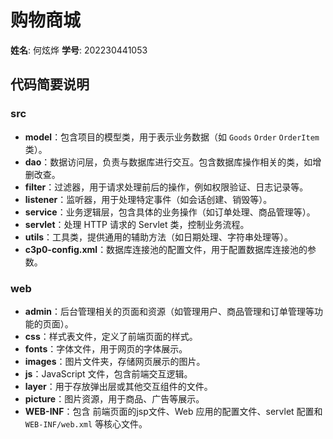 # 购物商城
**姓名**: 何炫烨 
**学号**: 202230441053 

## 代码简要说明

### src
- **model**：包含项目的模型类，用于表示业务数据（如 `Goods` `Order` `OrderItem` 类）。
- **dao**：数据访问层，负责与数据库进行交互。包含数据库操作相关的类，如增删改查。
- **filter**：过滤器，用于请求处理前后的操作，例如权限验证、日志记录等。
- **listener**：监听器，用于处理特定事件（如会话创建、销毁等）。
- **service**：业务逻辑层，包含具体的业务操作（如订单处理、商品管理等）。
- **servlet**：处理 HTTP 请求的 Servlet 类，控制业务流程。
- **utils**：工具类，提供通用的辅助方法（如日期处理、字符串处理等）。
- **c3p0-config.xml**：数据库连接池的配置文件，用于配置数据库连接池的参数。

### web
- **admin**：后台管理相关的页面和资源（如管理用户、商品管理和订单管理等功能的页面）。
- **css**：样式表文件，定义了前端页面的样式。
- **fonts**：字体文件，用于网页的字体展示。
- **images**：图片文件夹，存储网页展示的图片。
- **js**：JavaScript 文件，包含前端交互逻辑。
- **layer**：用于存放弹出层或其他交互组件的文件。
- **picture**：图片资源，用于商品、广告等展示。
- **WEB-INF**：包含 前端页面的jsp文件、Web 应用的配置文件、servlet 配置和 `WEB-INF/web.xml` 等核心文件。

